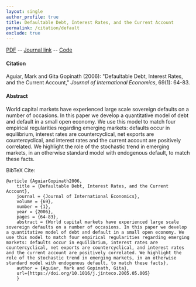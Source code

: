 ```yaml
---
layout: single 
author_profile: true 
title: Defaultable Debt, Interest Rates, and the Current Account 
permalink: /citation/default
exclude: true
---
```


[PDF](https://markaguiar.github.io/files/dd_jie.pdf) -- [Journal link](https://doi.org/10.1016/j.jinteco.2005.05.005) -- [Code](https://github.com/markaguiar/Defaultable-Debt)
#### Citation

Aguiar, Mark and Gita Gopinath (2006): "Defaultable Debt, Interest Rates, and the Current Account," *Journal of International Economics*,  69(1): 64-83.

#### Abstract

World capital markets have experienced large scale sovereign defaults on a number of occasions. In this paper we develop a quantitative model of debt and default in a small open economy. We use this model to match four empirical regularities regarding emerging markets: defaults occur in equilibrium, interest rates are countercyclical, net exports are countercyclical, and interest rates and the current account are positively correlated. We highlight the role of the stochastic trend in emerging markets, in an otherwise standard model with endogenous default, to match these facts.

BibTeX Cite:

	@article {AguiarGopinath2006,
		title = {Defaultable Debt, Interest Rates, and the Current Account},
		journal = {Journal of International Economics},
		volume = {69},
		number = {1},
		year = {2006},
		pages = {64-83},
		abstract = {World capital markets have experienced large scale sovereign defaults on a number of occasions. In this paper we develop a quantitative model of debt and default in a small open economy. We use this model to match four empirical regularities regarding emerging markets: defaults occur in equilibrium, interest rates are countercyclical, net exports are countercyclical, and interest rates and the current account are positively correlated. We highlight the role of the stochastic trend in emerging markets, in an otherwise standard model with endogenous default, to match these facts},
		author = {Aguiar, Mark and Gopinath, Gita},
		url={https://doi.org/10.1016/j.jinteco.2005.05.005}
		}